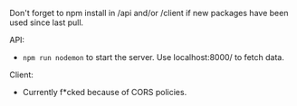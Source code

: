 Don't forget to npm install in /api and/or /client if new packages have been used since last pull.

API: 
- `npm run nodemon` to start the server. Use localhost:8000/<endpoint> to fetch data.

Client:
- Currently f*cked because of CORS policies.
